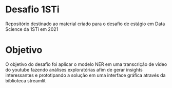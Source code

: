 # Desafio 1STi
Repositório destinado ao material criado para o desafio de estágio em Data Science da 1STi em 2021

# Objetivo
O objetivo do desafio foi aplicar o modelo NER em uma transcrição de vídeo do youtube fazendo análises exploratórias afim de gerar insights interessantes e prototipando a solução em uma interface gráfica através da biblioteca streamlit
